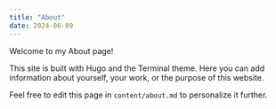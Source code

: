 ```yaml
---
title: "About"
date: 2024-06-09
---
```


Welcome to my About page!

This site is built with Hugo and the Terminal theme. Here you can add information about yourself, your work, or the purpose of this website.

Feel free to edit this page in `content/about.md` to personalize it further. 